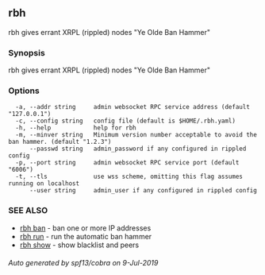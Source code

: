 ## rbh

rbh gives errant XRPL (rippled) nodes "Ye Olde Ban Hammer"

### Synopsis

rbh gives errant XRPL (rippled) nodes "Ye Olde Ban Hammer"

### Options

```
  -a, --addr string     admin websocket RPC service address (default "127.0.0.1")
  -c, --config string   config file (default is $HOME/.rbh.yaml)
  -h, --help            help for rbh
  -m, --minver string   Minimum version number acceptable to avoid the ban hammer. (default "1.2.3")
      --passwd string   admin_password if any configured in rippled config
  -p, --port string     admin websocket RPC service port (default "6006")
  -t, --tls             use wss scheme, omitting this flag assumes running on localhost
      --user string     admin_user if any configured in rippled config
```

### SEE ALSO

* [rbh ban](rbh_ban.md)	 - ban one or more IP addresses
* [rbh run](rbh_run.md)	 - run the automatic ban hammer
* [rbh show](rbh_show.md)	 - show blacklist and peers

###### Auto generated by spf13/cobra on 9-Jul-2019
